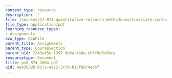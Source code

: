 ```yaml
---
content_type: resource
description: ''
file: /courses/17-874-quantitative-research-methods-multivariate-spring-2004/ae43032bbc72ea223c7db17fe874ec6f_ps5_874_2004.pdf
file_type: application/pdf
learning_resource_types:
- Assignments
ocw_type: OCWFile
parent_title: Assignments
parent_type: CourseSection
parent_uid: 2243e45e-1397-db6a-4bda-eb5f8d3c0bca
resourcetype: Document
title: ps5_874_2004.pdf
uid: ae43032b-bc72-ea22-3c7d-b17fe874ec6f
---
```

